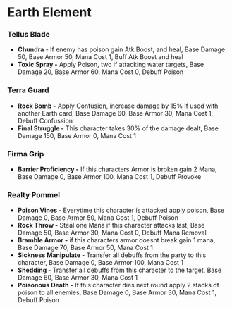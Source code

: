 # Earth Element

### Tellus Blade

* **Chundra** - If enemy has poison gain Atk Boost, and heal, Base Damage 50, Base Armor 50, Mana Cost 1, Buff Atk Boost and heal
* **Toxic Spray -** Apply Poison, two if attacking water targets, Base Damage 20, Base Armor 60, Mana Cost 0, Debuff Poison

### Terra Guard

* **Rock Bomb -** Apply Confusion, increase damage by 15% if used with another Earth card, Base Damage 60, Base Armor 30, Mana Cost 1, Debuff Confussion
* **Final Struggle -** This character takes 30% of the damage dealt, Base Damage 150, Base Armor 0, Mana Cost 1

### Firma Grip

* **Barrier Proficiency -** If this characters Armor is broken gain 2 Mana, Base Damage 0, Base Armor 100, Mana Cost 1, Debuff Provoke

### Realty Pommel

* **Poison Vines -** Everytime this character is attacked apply poison, Base Damage 0, Base Armor 50, Mana Cost 1, Debuff Poison
* **Rock Throw -** Steal one Mana if this character attacks last, Base Damage 50, Base Armor 30, Mana Cost 0, Debuff Mana Removal
* **Bramble Armor -** if this characters armor doesnt break gain 1 mana, Base Damage 70, Base Armor 50, Mana Cost 1
* **Sickness Manipulate -** Transfer all debuffs from the party to this character, Base Damage 0, Base Armor 100, Mana Cost 1
* **Shedding -** Transfer all debuffs from this character to the target, Base Damage 60, Base Armor 30, Mana Cost 1
* **Poisonous Death -** If this character dies next round apply 2 stacks of poison to all enemies, Base Damage 0, Base Armor 30, Mana Cost 1, Debuff Poison

